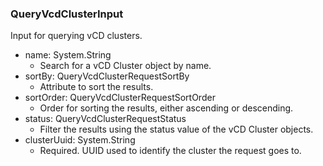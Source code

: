 ### QueryVcdClusterInput
Input for querying vCD clusters.

- name: System.String
  - Search for a vCD Cluster object by name.
- sortBy: QueryVcdClusterRequestSortBy
  - Attribute to sort the results.
- sortOrder: QueryVcdClusterRequestSortOrder
  - Order for sorting the results, either ascending or descending.
- status: QueryVcdClusterRequestStatus
  - Filter the results using the status value of the vCD Cluster objects.
- clusterUuid: System.String
  - Required. UUID used to identify the cluster the request goes to.
